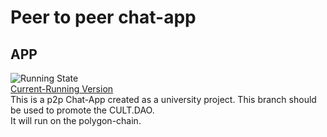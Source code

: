 # Peer to peer chat-app
## APP
![Running State](https://img.shields.io/badge/Running-No-red)  
[Current-Running Version](https://frontend-sveltekit-git-polygon-chain-app-development.vercel.app/)  
This is a p2p Chat-App created as a university project. This branch should be used to promote the CULT.DAO.  
It will run on the polygon-chain.
